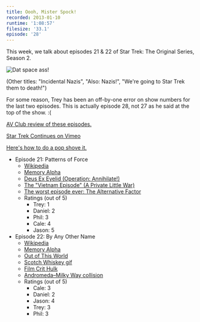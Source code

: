 ```yaml
---
title: Oooh, Mister Spock!
recorded: 2013-01-10
runtime: '1:08:57'
filesize: '33.1'
episode: '28'
---
```


This week, we talk about episodes 21 & 22 of Star Trek: The Original Series, Season 2.

![Dat space ass!](https://jawgrind.s3.amazonaws.com/Jawgrind-Episode-28.jpg)

(Other titles: "Incidental Nazis", "Also: Nazis!", "We're going to Star Trek them to death!")

For some reason, Trey has been an off-by-one error on show numbers for the last two episodes. This is actually episode 28, not 27 as he said at the top of the show. :(

[AV Club review of these episodes.](http://www.avclub.com/articles/patterns-of-force-by-any-other-name,30760/)

[Star Trek Continues on Vimeo](https://vimeo.com/startrekcontinues)

[Here's how to do a pop shove it.](https://www.youtube.com/watch?v=eDEfrS1_4Tg)

- Episode 21: Patterns of Force
    - [Wikipedia](http://en.wikipedia.org/wiki/Patterns_of_Force_(Star_Trek:_The_Original_Series))
    - [Memory Alpha](http://en.memory-alpha.org/wiki/Patterns_of_Force_(episode))
    - [Deus Ex Eyelid (Operation: Annihilate!)](/17)
    - [The "Vietnam Episode" (A Private Little War)](/27)
    - [The worst episode ever: The Alternative Factor](/17)
    - Ratings (out of 5)
        - Trey: 1
        - Daniel: 2
        - Phil: 3
        - Cale: 4
        - Jason: 5
- Episode 22: By Any Other Name
    - [Wikipedia](http://en.wikipedia.org/wiki/By_Any_Other_Name)
    - [Memory Alpha](http://en.memory-alpha.org/wiki/By_Any_Other_Name_(episode))
    - [Out of This World](http://en.wikipedia.org/wiki/Out_of_This_World_(TV_series))
    - [Scotch Whiskey gif](https://mltshp.com/p/NQ7Z)
    - [Film Crit Hulk](http://badassdigest.com/category/film-crit-hulk-smash)
    - [Andromeda–Milky Way collision](http://en.wikipedia.org/wiki/Andromeda-Milky_Way_collision)
    - Ratings (out of 5)
        - Cale: 3
        - Daniel: 2
        - Jason: 4
        - Trey: 3
        - Phil: 3
